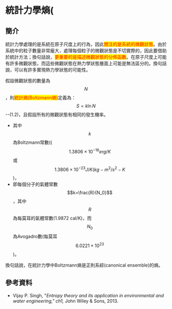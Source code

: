# 統計力學熵(

## 簡介

統計力學處理的是系統在原子尺度上的行為，因此<mark style="color:red;">關注的是系統的微觀狀態</mark>。由於系統中的粒子數量非常龐大，處理每個粒子的微觀狀態是不切實際的，因此要借助於統計方法；換句話說，<mark style="color:red;">更重要的是描述微觀狀態的分佈函數</mark>。在原子尺度上可能有許多微觀狀態，而這些微觀狀態在熱力學狀態層面上可能是無法區分的。換句話說，可以有許多實現熱力學狀態的可能性。

假設微觀狀態的數量為$$N$$，則<mark style="color:red;">統計熵(Boltzmann熵)</mark>定義為：$$S=k \ln N$$--(1.2)，且假設所有的微觀狀態有相同的發生機率。

* 其中$$k$$為Boltzmann常數(($$1.3806 \times 10^{−16} erg/K$$ 或 $$1.3806 \times 10^{−23} J/K (kg-m^2 /s^2 -K$$)，
* 即每個分子的氣體常數$$k=\frac{R}{N_0}$$，其中$$R$$為每莫耳的氣體常數(1.9872 cal/K)，而$$N_0$$為Avogadro數(每莫耳$$6.0221 \times 10^{23}$$)。

換句話說，在統計力學中Boltzmann熵是正則系綜(canonical ensemble)的熵。

## 參考資料

* Vijay P. Singh,  "_Entropy theory and its application in environmental and water engineering," ch1,_ John Wiley & Sons, 2013.
